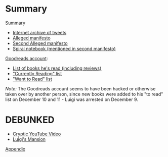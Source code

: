 # Summary

[Summary](README.md)

- [Internet archive of tweets](tweets.md)
- [Alleged manifesto](manifesto.md)
- [Second Alleged manifesto](manifesto-2.md)
- [Spiral notebook (mentioned in second manifesto)](spiral-notebook.md)

[Goodreads account](https://www.goodreads.com/lnmangione):

- [List of books he's read (including reviews)](goodreads-read.md)
- ["Currently Reading" list](goodreads-currently-reading.md)
- ["Want to Read" list](goodreads-want-to-read.md)

*Note:* The Goodreads account seems to have been hacked or otherwise taken over by another person, since new books were added to his "to read" list on December 10 and 11 - Luigi was arrested on December 9.

# DEBUNKED

- [Cryptic YouTube Video](cryptic-video.md)
- [Luigi's Mansion](mansion.md)

[Appendix](appendix.md)